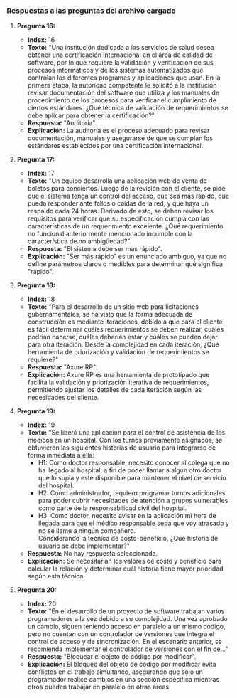 ### Respuestas a las preguntas del archivo cargado

1. **Pregunta 16:**  
   - **Index:** 16  
   - **Texto:** "Una institución dedicada a los servicios de salud desea obtener una certificación internacional en el área de calidad de software, por lo que requiere la validación y verificación de sus procesos informáticos y de los sistemas automatizados que controlan los diferentes programas y aplicaciones que usan. En la primera etapa, la autoridad competente le solicitó a la institución revisar documentación del software que utiliza y los manuales de procedimiento de los procesos para verificar el cumplimiento de ciertos estándares. ¿Qué técnica de validación de requerimientos se debe aplicar para obtener la certificación?"  
   - **Respuesta:** "Auditoría".  
   - **Explicación:** La auditoría es el proceso adecuado para revisar documentación, manuales y asegurarse de que se cumplan los estándares establecidos por una certificación internacional.

2. **Pregunta 17:**  
   - **Index:** 17  
   - **Texto:** "Un equipo desarrolla una aplicación web de venta de boletos para conciertos. Luego de la revisión con el cliente, se pide que el sistema tenga un control del acceso, que sea más rápido, que pueda responder ante fallos o caídas de la red, y que haya un respaldo cada 24 horas. Derivado de esto, se deben revisar los requisitos para verificar que su especificación cumpla con las características de un requerimiento excelente. ¿Qué requerimiento no funcional anteriormente mencionado incumple con la característica de no ambigüedad?"  
   - **Respuesta:** "El sistema debe ser más rápido".  
   - **Explicación:** "Ser más rápido" es un enunciado ambiguo, ya que no define parámetros claros o medibles para determinar qué significa "rápido".

3. **Pregunta 18:**  
   - **Index:** 18  
   - **Texto:** "Para el desarrollo de un sitio web para licitaciones gubernamentales, se ha visto que la forma adecuada de construcción es mediante iteraciones, debido a que para el cliente es fácil determinar cuáles requerimientos se deben realizar, cuáles podrían hacerse, cuáles deberían estar y cuáles se pueden dejar para otra iteración. Desde la complejidad en cada iteración, ¿Qué herramienta de priorización y validación de requerimientos se requiere?"  
   - **Respuesta:** "Axure RP".  
   - **Explicación:** Axure RP es una herramienta de prototipado que facilita la validación y priorización iterativa de requerimientos, permitiendo ajustar los detalles de cada iteración según las necesidades del cliente.

4. **Pregunta 19:**  
   - **Index:** 19  
   - **Texto:** "Se liberó una aplicación para el control de asistencia de los médicos en un hospital. Con los turnos previamente asignados, se obtuvieron las siguientes historias de usuario para integrarse de forma inmediata a ella:  
      - H1: Como doctor responsable, necesito conocer al colega que no ha llegado al hospital, a fin de poder llamar a algún otro doctor que lo supla y esté disponible para mantener el nivel de servicio del hospital.  
      - H2: Como administrador, requiero programar turnos adicionales para poder cubrir necesidades de atención a grupos vulnerables como parte de la responsabilidad civil del hospital.  
      - H3: Como doctor, necesito avisar en la aplicación mi hora de llegada para que el médico responsable sepa que voy atrasado y no se llame a ningún compañero.  
   Considerando la técnica de costo-beneficio, ¿Qué historia de usuario se debe implementar?"  
   - **Respuesta:** No hay respuesta seleccionada.  
   - **Explicación:** Se necesitarían los valores de costo y beneficio para calcular la relación y determinar cuál historia tiene mayor prioridad según esta técnica.

5. **Pregunta 20:**  
   - **Index:** 20  
   - **Texto:** "En el desarrollo de un proyecto de software trabajan varios programadores a la vez debido a su complejidad. Una vez aprobado un cambio, siguen teniendo acceso en paralelo a un mismo código, pero no cuentan con un controlador de versiones que integra el control de acceso y de sincronización. En el escenario anterior, se recomienda implementar el controlador de versiones con el fin de..."  
   - **Respuesta:** "Bloquear el objeto de código por modificar".  
   - **Explicación:** El bloqueo del objeto de código por modificar evita conflictos en el trabajo simultáneo, asegurando que sólo un programador realice cambios en una sección específica mientras otros pueden trabajar en paralelo en otras áreas.
